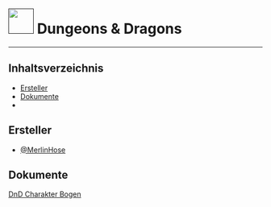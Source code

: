 
# [<img src="https://img.icons8.com/?size=256&id=104704&format=png" width="50" height="50"/>]() Dungeons & Dragons

---

## Inhaltsverzeichnis
- [Ersteller](#Ersteller)
- [Dokumente](#Dokumente)
- 
## Ersteller

- [@MerlinHose](https://github.com/MerlinHose)


## Dokumente

[DnD Charakter Bogen](https://www.dnddeutsch.de/wp-content/uploads/2022/07/charakterbogen_ataendler_v2.8.2.pdf)
